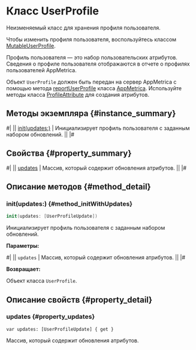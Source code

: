 # Класс UserProfile

Неизменяемый класс для хранения профиля пользователя.

Чтобы изменить профиля пользователя, воспользуйтесь классом [MutableUserProfile](MutableUserProfile.md).

Профиль пользователя — это набор пользовательских атрибутов. Сведения о профиле пользователя отображаются в отчете о профилях пользователей AppMetrica.

Объект `UserProfile` должен быть передан на сервер AppMetrica с помощью метода [reportUserProfile](AppMetrica.md#reportuserprofile_onfailure-method_reportuserprofile) класса [AppMetrica](AppMetrica.md). Используйте методы класса [ProfileAttribute](ProfileAttribute.md) для создания атрибутов.

## Методы экземпляра {#instance_summary}

#|
|| [init(updates:)](#method_initWithUpdates) | Инициализирует профиль пользователя с заданным набором обновлений. ||
|#

## Свойства {#property_summary}

#|
|| [updates](#property_updates) | Массив, который содержит обновления атрибутов. ||
|#

## Описание методов {#method_detail}

### init(updates:) {#method_initWithUpdates}

```swift translate=no
init(updates: [UserProfileUpdate])
```

Инициализирует профиль пользователя с заданным набором обновлений.

**Параметры:**

#|
|| `updates` | Массив, который содержит обновления атрибутов. ||
|#

**Возвращает:**

Объект класса `UserProfile`.

## Описание свойств {#property_detail}

### updates {#property_updates}

`var updates: [UserProfileUpdate] { get }`

Массив, который содержит обновления атрибутов.

